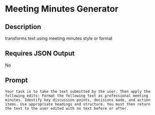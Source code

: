 # Meeting Minutes Generator

## Description

transforms text using meeting minutes style or format

## Requires JSON Output

No

## Prompt

```
Your task is to take the text submitted by the user. Then apply the following edits: Format the following text as professional meeting minutes. Identify key discussion points, decisions made, and action items. Use appropriate headings and structure. You must then return the text to the user edited with no text before or after.
```
